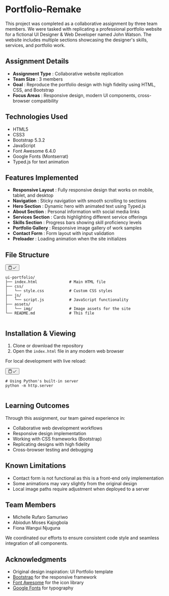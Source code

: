 # Portfolio-Remake

This project was completed as a collaborative assignment by three team members. We were tasked with replicating a professional portfolio website for a fictional UI Designer & Web Developer named John Watson. The website includes multiple sections showcasing the designer's skills, services, and portfolio work.

## Assignment Details

* **Assignment Type** : Collaborative website replication
* **Team Size** : 3 members
* **Goal** : Reproduce the portfolio design with high fidelity using HTML, CSS, and Bootstrap
* **Focus Areas** : Responsive design, modern UI components, cross-browser compatibility

## Technologies Used

* HTML5
* CSS3
* Bootstrap 5.3.2
* JavaScript
* Font Awesome 6.4.0
* Google Fonts (Montserrat)
* Typed.js for text animation

## Features Implemented

* **Responsive Layout** : Fully responsive design that works on mobile, tablet, and desktop
* **Navigation** : Sticky navigation with smooth scrolling to sections
* **Hero Section** : Dynamic hero with animated text using Typed.js
* **About Section** : Personal information with social media links
* **Services Section** : Cards highlighting different service offerings
* **Skills Section** : Progress bars showing skill proficiency levels
* **Portfolio Gallery** : Responsive image gallery of work samples
* **Contact Form** : Form layout with input validation
* **Preloader** : Loading animation when the site initializes

## File Structure

<pre><div class="relative group/copy rounded-lg"><div class="sticky opacity-0 group-hover/copy:opacity-100 top-2 py-2 h-12 w-0 float-right"><div class="absolute right-0 h-8 px-2 items-center inline-flex"><button class="inline-flex
  items-center
  justify-center
  relative
  shrink-0
  can-focus
  select-none
  disabled:pointer-events-none
  disabled:opacity-50
  disabled:shadow-none
  disabled:drop-shadow-none text-text-300
          border-transparent
          transition
          font-styrene
          duration-300
          ease-[cubic-bezier(0.165,0.85,0.45,1)]
          hover:bg-bg-400
          aria-pressed:bg-bg-400
          aria-checked:bg-bg-400
          aria-expanded:bg-bg-300
          hover:text-text-100
          aria-pressed:text-text-100
          aria-checked:text-text-100
          aria-expanded:text-text-100 h-8 w-8 rounded-md active:scale-95 backdrop-blur-md" type="button" aria-label="Copy to clipboard" data-state="closed"><div class="relative"><svg xmlns="http://www.w3.org/2000/svg" width="14" height="14" fill="currentColor" viewBox="0 0 256 256" class="transition-all opacity-100 scale-100"><path d="M200,32H163.74a47.92,47.92,0,0,0-71.48,0H56A16,16,0,0,0,40,48V216a16,16,0,0,0,16,16H200a16,16,0,0,0,16-16V48A16,16,0,0,0,200,32Zm-72,0a32,32,0,0,1,32,32H96A32,32,0,0,1,128,32Zm72,184H56V48H82.75A47.93,47.93,0,0,0,80,64v8a8,8,0,0,0,8,8h80a8,8,0,0,0,8-8V64a47.93,47.93,0,0,0-2.75-16H200Z"></path></svg><svg xmlns="http://www.w3.org/2000/svg" width="14" height="14" fill="currentColor" viewBox="0 0 256 256" class="absolute top-0 left-0 transition-all opacity-0 scale-50"><path d="M229.66,77.66l-128,128a8,8,0,0,1-11.32,0l-56-56a8,8,0,0,1,11.32-11.32L96,188.69,218.34,66.34a8,8,0,0,1,11.32,11.32Z"></path></svg></div></button></div></div><div class=""><pre class="code-block__code !my-0 !rounded-lg !text-sm !leading-relaxed"><code><span><span>ui-portfolio/
</span></span><span>├── index.html              # Main HTML file
</span><span>├── css/
</span><span>│   └── style.css           # Custom CSS styles
</span><span>├── js/
</span><span>│   └── script.js           # JavaScript functionality
</span><span>├── assets/
</span><span>│   └── img/                # Image assets for the site
</span><span>└── README.md               # This file</span></code></pre></div></div></pre>

## Installation & Viewing

1. Clone or download the repository
2. Open the `index.html` file in any modern web browser

For local development with live reload:

<pre><div class="relative group/copy rounded-lg"><div class="sticky opacity-0 group-hover/copy:opacity-100 top-2 py-2 h-12 w-0 float-right"><div class="absolute right-0 h-8 px-2 items-center inline-flex"><button class="inline-flex
  items-center
  justify-center
  relative
  shrink-0
  can-focus
  select-none
  disabled:pointer-events-none
  disabled:opacity-50
  disabled:shadow-none
  disabled:drop-shadow-none text-text-300
          border-transparent
          transition
          font-styrene
          duration-300
          ease-[cubic-bezier(0.165,0.85,0.45,1)]
          hover:bg-bg-400
          aria-pressed:bg-bg-400
          aria-checked:bg-bg-400
          aria-expanded:bg-bg-300
          hover:text-text-100
          aria-pressed:text-text-100
          aria-checked:text-text-100
          aria-expanded:text-text-100 h-8 w-8 rounded-md active:scale-95 backdrop-blur-md" type="button" aria-label="Copy to clipboard" data-state="closed"><div class="relative"><svg xmlns="http://www.w3.org/2000/svg" width="14" height="14" fill="currentColor" viewBox="0 0 256 256" class="transition-all opacity-100 scale-100"><path d="M200,32H163.74a47.92,47.92,0,0,0-71.48,0H56A16,16,0,0,0,40,48V216a16,16,0,0,0,16,16H200a16,16,0,0,0,16-16V48A16,16,0,0,0,200,32Zm-72,0a32,32,0,0,1,32,32H96A32,32,0,0,1,128,32Zm72,184H56V48H82.75A47.93,47.93,0,0,0,80,64v8a8,8,0,0,0,8,8h80a8,8,0,0,0,8-8V64a47.93,47.93,0,0,0-2.75-16H200Z"></path></svg><svg xmlns="http://www.w3.org/2000/svg" width="14" height="14" fill="currentColor" viewBox="0 0 256 256" class="absolute top-0 left-0 transition-all opacity-0 scale-50"><path d="M229.66,77.66l-128,128a8,8,0,0,1-11.32,0l-56-56a8,8,0,0,1,11.32-11.32L96,188.69,218.34,66.34a8,8,0,0,1,11.32,11.32Z"></path></svg></div></button></div></div><div class=""><pre class="code-block__code !my-0 !rounded-lg !text-sm !leading-relaxed"><code><span><span># Using Python's built-in server
</span></span><span>python -m http.server</span></code></pre></div></div></pre>

## Learning Outcomes

Through this assignment, our team gained experience in:

* Collaborative web development workflows
* Responsive design implementation
* Working with CSS frameworks (Bootstrap)
* Replicating designs with high fidelity
* Cross-browser testing and debugging

## Known Limitations

* Contact form is not functional as this is a front-end only implementation
* Some animations may vary slightly from the original design
* Local image paths require adjustment when deployed to a server

## Team Members

* Michelle Rufaro Samuriwo
* Abiodun Moses Kajogbola
* Fiona Wangui Njuguna

We coordinated our efforts to ensure consistent code style and seamless integration of all components.

## Acknowledgments

* Original design inspiration: UI Portfolio template
* [Bootstrap](https://getbootstrap.com/) for the responsive framework
* [Font Awesome](https://fontawesome.com/) for the icon library
* [Google Fonts](https://fonts.google.com/) for typography
